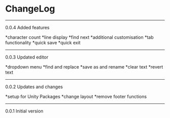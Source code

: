 ﻿# ChangeLog #

---

0.0.4 Added features

*character count
*line display
*find next
*additional customisation
*tab functionality
*quick save
*quick exit

---

0.0.3 Updated editor

*dropdown menu
*find and replace
*save as and rename
*clear text
*revert text

---

0.0.2 Updates and changes 

*setup for Unity Packages
*change layout
*remove footer functions

---

0.0.1 Initial version